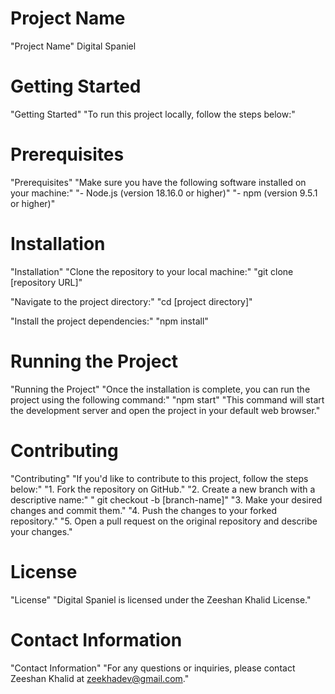 
# Project Name
 "Project Name"
Digital Spaniel


# Getting Started
 "Getting Started"
 "To run this project locally, follow the steps below:"


# Prerequisites
 "Prerequisites"
 "Make sure you have the following software installed on your machine:"
 "- Node.js (version 18.16.0 or higher)"
 "- npm (version 9.5.1 or higher)"


# Installation
 "Installation"
 "Clone the repository to your local machine:"
 "git clone [repository URL]"


 "Navigate to the project directory:"
 "cd [project directory]"


 "Install the project dependencies:"
 "npm install"


# Running the Project
 "Running the Project"
 "Once the installation is complete, you can run the project using the following command:"
 "npm start"
 "This command will start the development server and open the project in your default web browser."


# Contributing
 "Contributing"
 "If you'd like to contribute to this project, follow the steps below:"
 "1. Fork the repository on GitHub."
 "2. Create a new branch with a descriptive name:"
 "   git checkout -b [branch-name]"
 "3. Make your desired changes and commit them."
 "4. Push the changes to your forked repository."
 "5. Open a pull request on the original repository and describe your changes."


# License
 "License"
 "Digital Spaniel is licensed under the Zeeshan Khalid License."


# Contact Information
 "Contact Information"
 "For any questions or inquiries, please contact Zeeshan Khalid at zeekhadev@gmail.com."
